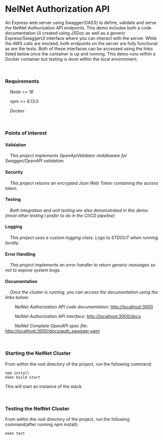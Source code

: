 # NelNet Authorization API
An Express web server using Swagger(OAS3) to define, validate and serve the NelNet Authorization API endpoints.  This demo includes
both a code documentation UI created using JSDoc as well as a generic Express/SwaggerUI interface where you can interact with the server.
While the AWS calls are mocked, both endpoints on the server are fully functional as are the tests.
Both of these interfaces can be accessed using the links listed below once the container is up and running.
This demo runs within a Docker container but testing is done within the local environment.

<br />

### Requirements
&nbsp;&nbsp;&nbsp;&nbsp;_Node >= 16_

&nbsp;&nbsp;&nbsp;&nbsp;_npm >= 6.13.0_

&nbsp;&nbsp;&nbsp;&nbsp;_Docker_


<br />

### Points of Interest

#### Validation
&nbsp;&nbsp;&nbsp;&nbsp;_This project implements OpenApiValidator middleware for Swagger/OpenAPI validation._
#### Security
&nbsp;&nbsp;&nbsp;&nbsp;_This project returns an encrypted Json Web Token containing the access token._
#### Testing
&nbsp;&nbsp;&nbsp;&nbsp;_Both integration and unit testing are also demonstrated in this demo.(most other testing I prefer to do in the CI/CD pipeline)_
#### Logging
&nbsp;&nbsp;&nbsp;&nbsp;_This project uses a custom logging class.  Logs to STDOUT when running locally._
#### Error Handling
&nbsp;&nbsp;&nbsp;&nbsp;_This project implements an error handler to return generic messages so not to expose system bugs._
#### Documentation
&nbsp;&nbsp;&nbsp;&nbsp;_Once the cluster is running, you can access the documentation using the links below:_

&nbsp;&nbsp;&nbsp;&nbsp;&nbsp;&nbsp;&nbsp;&nbsp;_NelNet Authorization API code documentation_: [http://localhost:3000](http://localhost:3000)

&nbsp;&nbsp;&nbsp;&nbsp;&nbsp;&nbsp;&nbsp;&nbsp;_NelNet Authorization API interface_: [http://localhost:3000/docs](http://localhost:3000/docs)

&nbsp;&nbsp;&nbsp;&nbsp;&nbsp;&nbsp;&nbsp;&nbsp;_NelNet Complete OpenAPI spec file_: [http://localhost:3000/docs/auth_swagger.yaml](http://localhost:3000/docs/auth_swagger.yaml)

<br />

### Starting the NelNet Cluster
From within the root directory of the project, run the following command:

    npm install
    make build start

This will start an instance of the stack.


<br />

### Testing the NelNet Cluster
From within the root directory of the project, run the following command(after running npm install):

    make test


